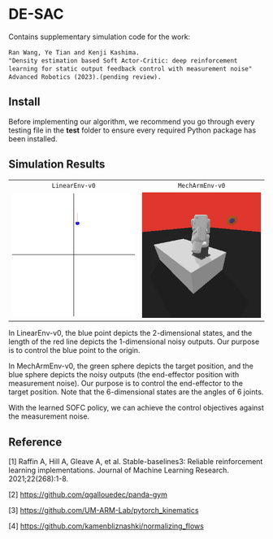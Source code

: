 # DE-SAC
Contains supplementary simulation code for the work:

```
Ran Wang, Ye Tian and Kenji Kashima. 
"Density estimation based Soft Actor-Critic: deep reinforcement learning for static output feedback control with measurement noise" 
Advanced Robotics (2023).(pending review).
```
## Install
Before implementing our algorithm, we recommend you go through every testing file in the **test** folder to ensure every required Python package has been installed.

## Simulation Results

|                                  |                                                |
| :------------------------------: | :--------------------------------------------: |
|         `LinearEnv-v0`          |                 `MechArmEnv-v0`                 |
| ![LinearEnv-v0](data/Linear.gif) |         ![MechArmEnv-v0](data/mechArm.gif)         |

In LinearEnv-v0, the blue point depicts the 2-dimensional states, and the length of the red line depicts the 1-dimensional noisy outputs. Our purpose is to control the blue point to the origin.

In MechArmEnv-v0, the green sphere depicts the target position, and the blue sphere depicts the noisy outputs (the end-effector position with measurement noise). Our purpose is to control the end-effector to the target position. Note that the 6-dimensional states are the angles of 6 joints. 

With the learned SOFC policy, we can achieve the control objectives against the measurement noise.

## Reference

[1] Raffin A, Hill A, Gleave A, et al. Stable-baselines3: Reliable reinforcement learning implementations. Journal of Machine Learning Research. 2021;22(268):1-8.

[2] https://github.com/qgallouedec/panda-gym

[3] https://github.com/UM-ARM-Lab/pytorch_kinematics

[4] https://github.com/kamenbliznashki/normalizing_flows